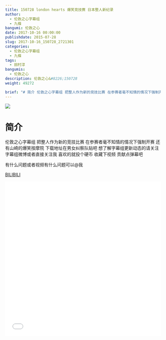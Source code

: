 ```yaml
---
title: 150728 london hearts 爆笑竞技赛 日本整人新纪录
author: 
  - 伦敦之心字幕组
  - 九條
bangumi: 伦敦之心
date: 2017-10-16 00:00:00
publishdate: 2015-07-28
slug: 2017-10-16_150728_2721301
categories: 
  - 伦敦之心字幕组
  - 九條
tags: 
  - 田村淳
bangumis: 
  - 伦敦之心
description: 伦敦之心&#8226;150728
weight: 49272

brief: "# 简介 伦敦之心字幕组 把整人作为新的竞技比赛 在参赛者毫不知情的情况下强制开赛 还有山崎的爆笑按摩院 下载地址在男女纠察队贴吧 想了解字幕组更新动态的请关注字幕组微博或者直接关注我 喜欢的就投个硬币 收藏下视频 贡献点弹幕吧 有什么问题或者视频有什么问题可以@我"
---
```


![](https://i.imgur.com/bNB0w8a.jpg)

# 简介  
伦敦之心字幕组 把整人作为新的竞技比赛 在参赛者毫不知情的情况下强制开赛 还有山崎的爆笑按摩院 下载地址在男女纠察队贴吧 想了解字幕组更新动态的请关注字幕组微博或者直接关注我 喜欢的就投个硬币 收藏下视频 贡献点弹幕吧


有什么问题或者视频有什么问题可以@我

  [BILIBILI](https://www.bilibili.com/video/av2721301/)


<div class="vcontainer">  <iframe class='video' src="//www.bilibili.com/blackboard/player.html?aid=2721301" width="100%" height="500" frameborder="0" allowfullscreen="allowfullscreen"></iframe></div>
